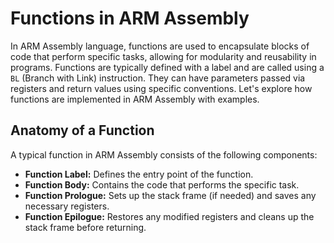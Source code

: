 # Functions in ARM Assembly

In ARM Assembly language, functions are used to encapsulate blocks of code that perform specific tasks, allowing for modularity and reusability in programs. Functions are typically defined with a label and are called using a `BL` (Branch with Link) instruction. They can have parameters passed via registers and return values using specific conventions. Let's explore how functions are implemented in ARM Assembly with examples.

## Anatomy of a Function

A typical function in ARM Assembly consists of the following components:

- **Function Label:** Defines the entry point of the function.
- **Function Body:** Contains the code that performs the specific task.
- **Function Prologue:** Sets up the stack frame (if needed) and saves any necessary registers.
- **Function Epilogue:** Restores any modified registers and cleans up the stack frame before returning.
